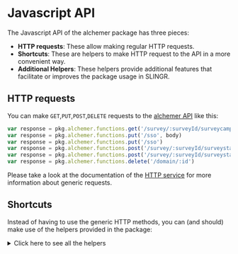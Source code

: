 # Javascript API

The Javascript API of the alchemer package has three pieces:

- **HTTP requests**: These allow making regular HTTP requests.
- **Shortcuts**: These are helpers to make HTTP request to the API in a more convenient way.
- **Additional Helpers**: These helpers provide additional features that facilitate or improves the package usage in SLINGR.

## HTTP requests
You can make `GET`,`PUT`,`POST`,`DELETE` requests to the [alchemer API](API_URL_HERE) like this:
```javascript
var response = pkg.alchemer.functions.get('/survey/:surveyId/surveycampaign/:surveyCampaignId/emailmessage')
var response = pkg.alchemer.functions.put('/sso', body)
var response = pkg.alchemer.functions.put('/sso')
var response = pkg.alchemer.functions.post('/survey/:surveyId/surveystatistic/:id', body)
var response = pkg.alchemer.functions.post('/survey/:surveyId/surveystatistic/:id')
var response = pkg.alchemer.functions.delete('/domain/:id')
```

Please take a look at the documentation of the [HTTP service](https://github.com/slingr-stack/http-service)
for more information about generic requests.

## Shortcuts

Instead of having to use the generic HTTP methods, you can (and should) make use of the helpers provided in the package:
<details>
    <summary>Click here to see all the helpers</summary>

<br>

* API URL: '/account'
* HTTP Method: 'GET'
```javascript
pkg.alchemer.functions.account.get()
```
---
* API URL: '/accountteams'
* HTTP Method: 'GET'
```javascript
pkg.alchemer.functions.accountteams.get()
```
---
* API URL: '/accountteams'
* HTTP Method: 'PUT'
```javascript
pkg.alchemer.functions.accountteams.put(body)
```
---
* API URL: '/accountteams/:id'
* HTTP Method: 'GET'
```javascript
pkg.alchemer.functions.accountteams.get()
```
---
* API URL: '/accountteams/:id'
* HTTP Method: 'POST'
```javascript
pkg.alchemer.functions.accountteams.post(id, body)
```
---
* API URL: '/accountteams/:id'
* HTTP Method: 'DELETE'
```javascript
pkg.alchemer.functions.accountteams.delete(id)
```
---
* API URL: '/accountuser'
* HTTP Method: 'GET'
```javascript
pkg.alchemer.functions.accountuser.get()
```
---
* API URL: '/accountuser'
* HTTP Method: 'PUT'
```javascript
pkg.alchemer.functions.accountuser.put(body)
```
---
* API URL: '/accountuser/:id'
* HTTP Method: 'GET'
```javascript
pkg.alchemer.functions.accountuser.get()
```
---
* API URL: '/accountuser/:id'
* HTTP Method: 'POST'
```javascript
pkg.alchemer.functions.accountuser.post(id, body)
```
---
* API URL: '/accountuser/:id'
* HTTP Method: 'DELETE'
```javascript
pkg.alchemer.functions.accountuser.delete(id)
```
---
* API URL: '/contactcustomfield'
* HTTP Method: 'GET'
```javascript
pkg.alchemer.functions.contactcustomfield.get()
```
---
* API URL: '/contactcustomfield'
* HTTP Method: 'PUT'
```javascript
pkg.alchemer.functions.contactcustomfield.put(body)
```
---
* API URL: '/contactcustomfield/:id'
* HTTP Method: 'GET'
```javascript
pkg.alchemer.functions.contactcustomfield.get()
```
---
* API URL: '/contactcustomfield/:id'
* HTTP Method: 'POST'
```javascript
pkg.alchemer.functions.contactcustomfield.post(id, body)
```
---
* API URL: '/contactcustomfield/:id'
* HTTP Method: 'DELETE'
```javascript
pkg.alchemer.functions.contactcustomfield.delete(id)
```
---
* API URL: '/contactlist'
* HTTP Method: 'GET'
```javascript
pkg.alchemer.functions.contactlist.get()
```
---
* API URL: '/contactlist'
* HTTP Method: 'PUT'
```javascript
pkg.alchemer.functions.contactlist.put(body)
```
---
* API URL: '/contactlist/:id'
* HTTP Method: 'GET'
```javascript
pkg.alchemer.functions.contactlist.get()
```
---
* API URL: '/contactlist/:id'
* HTTP Method: 'POST'
```javascript
pkg.alchemer.functions.contactlist.post(id, body)
```
---
* API URL: '/contactlist/:id'
* HTTP Method: 'DELETE'
```javascript
pkg.alchemer.functions.contactlist.delete(id)
```
---
* API URL: '/contactlist/:contactListId/contactlistcontact'
* HTTP Method: 'GET'
```javascript
pkg.alchemer.functions.contactlist.contactlistcontact.get()
```
---
* API URL: '/contactlist/:contactListId/contactlistcontact'
* HTTP Method: 'PUT'
```javascript
pkg.alchemer.functions.contactlist.contactlistcontact.put(contactListId, body)
```
---
* API URL: '/contactlist/:contactListId/contactlistcontact/:id'
* HTTP Method: 'GET'
```javascript
pkg.alchemer.functions.contactlist.contactlistcontact.get(contactListId)
```
---
* API URL: '/contactlist/:contactListId/contactlistcontact/:id'
* HTTP Method: 'POST'
```javascript
pkg.alchemer.functions.contactlist.contactlistcontact.post(contactListId, id, body)
```
---
* API URL: '/contactlist/:contactListId/contactlistcontact/:id'
* HTTP Method: 'DELETE'
```javascript
pkg.alchemer.functions.contactlist.contactlistcontact.delete(contactListId, id)
```
---
* API URL: '/domain'
* HTTP Method: 'GET'
```javascript
pkg.alchemer.functions.domain.get()
```
---
* API URL: '/domain'
* HTTP Method: 'PUT'
```javascript
pkg.alchemer.functions.domain.put(body)
```
---
* API URL: '/domain/:id'
* HTTP Method: 'GET'
```javascript
pkg.alchemer.functions.domain.get()
```
---
* API URL: '/domain/:id'
* HTTP Method: 'POST'
```javascript
pkg.alchemer.functions.domain.post(id, body)
```
---
* API URL: '/domain/:id'
* HTTP Method: 'DELETE'
```javascript
pkg.alchemer.functions.domain.delete(id)
```
---
* API URL: '/sso'
* HTTP Method: 'GET'
```javascript
pkg.alchemer.functions.sso.get()
```
---
* API URL: '/sso'
* HTTP Method: 'PUT'
```javascript
pkg.alchemer.functions.sso.put(body)
```
---
* API URL: '/sso/:id'
* HTTP Method: 'GET'
```javascript
pkg.alchemer.functions.sso.get()
```
---
* API URL: '/sso/:id'
* HTTP Method: 'POST'
```javascript
pkg.alchemer.functions.sso.post(id, body)
```
---
* API URL: '/sso/:id'
* HTTP Method: 'DELETE'
```javascript
pkg.alchemer.functions.sso.delete(id)
```
---
* API URL: '/survey'
* HTTP Method: 'GET'
```javascript
pkg.alchemer.functions.survey.get()
```
---
* API URL: '/survey'
* HTTP Method: 'PUT'
```javascript
pkg.alchemer.functions.survey.put(body)
```
---
* API URL: '/survey/:id'
* HTTP Method: 'GET'
```javascript
pkg.alchemer.functions.survey.get()
```
---
* API URL: '/survey/:id'
* HTTP Method: 'POST'
```javascript
pkg.alchemer.functions.survey.post(id, body)
```
---
* API URL: '/survey/:id'
* HTTP Method: 'DELETE'
```javascript
pkg.alchemer.functions.survey.delete(id)
```
---
* API URL: '/survey/:surveyId/quotas'
* HTTP Method: 'GET'
```javascript
pkg.alchemer.functions.survey.quotas.get()
```
---
* API URL: '/survey/:surveyId/quotas'
* HTTP Method: 'PUT'
```javascript
pkg.alchemer.functions.survey.quotas.put(surveyId, body)
```
---
* API URL: '/survey/:surveyId/surveycampaign'
* HTTP Method: 'GET'
```javascript
pkg.alchemer.functions.survey.surveycampaign.get()
```
---
* API URL: '/survey/:surveyId/surveycampaign'
* HTTP Method: 'PUT'
```javascript
pkg.alchemer.functions.survey.surveycampaign.put(surveyId, body)
```
---
* API URL: '/survey/:surveyId/surveypage'
* HTTP Method: 'GET'
```javascript
pkg.alchemer.functions.survey.surveypage.get()
```
---
* API URL: '/survey/:surveyId/surveypage'
* HTTP Method: 'PUT'
```javascript
pkg.alchemer.functions.survey.surveypage.put(surveyId, body)
```
---
* API URL: '/survey/:surveyId/surveyquestion'
* HTTP Method: 'GET'
```javascript
pkg.alchemer.functions.survey.surveyquestion.get()
```
---
* API URL: '/survey/:surveyId/surveyquestion'
* HTTP Method: 'PUT'
```javascript
pkg.alchemer.functions.survey.surveyquestion.put(surveyId, body)
```
---
* API URL: '/survey/:surveyId/surveyreport'
* HTTP Method: 'GET'
```javascript
pkg.alchemer.functions.survey.surveyreport.get()
```
---
* API URL: '/survey/:surveyId/surveyreport'
* HTTP Method: 'PUT'
```javascript
pkg.alchemer.functions.survey.surveyreport.put(surveyId, body)
```
---
* API URL: '/survey/:surveyId/surveyresponse'
* HTTP Method: 'GET'
```javascript
pkg.alchemer.functions.survey.surveyresponse.get()
```
---
* API URL: '/survey/:surveyId/surveyresponse'
* HTTP Method: 'PUT'
```javascript
pkg.alchemer.functions.survey.surveyresponse.put(surveyId, body)
```
---
* API URL: '/survey/:surveyId/surveystatistic'
* HTTP Method: 'GET'
```javascript
pkg.alchemer.functions.survey.surveystatistic.get()
```
---
* API URL: '/survey/:surveyId/surveystatistic'
* HTTP Method: 'PUT'
```javascript
pkg.alchemer.functions.survey.surveystatistic.put(surveyId, body)
```
---
* API URL: '/survey/:surveyId/quotas/:id'
* HTTP Method: 'GET'
```javascript
pkg.alchemer.functions.survey.quotas.get(surveyId)
```
---
* API URL: '/survey/:surveyId/quotas/:id'
* HTTP Method: 'POST'
```javascript
pkg.alchemer.functions.survey.quotas.post(surveyId, id, body)
```
---
* API URL: '/survey/:surveyId/quotas/:id'
* HTTP Method: 'DELETE'
```javascript
pkg.alchemer.functions.survey.quotas.delete(surveyId, id)
```
---
* API URL: '/survey/:surveyId/surveycampaign/:id'
* HTTP Method: 'GET'
```javascript
pkg.alchemer.functions.survey.surveycampaign.get(surveyId)
```
---
* API URL: '/survey/:surveyId/surveycampaign/:id'
* HTTP Method: 'POST'
```javascript
pkg.alchemer.functions.survey.surveycampaign.post(surveyId, id, body)
```
---
* API URL: '/survey/:surveyId/surveycampaign/:id'
* HTTP Method: 'DELETE'
```javascript
pkg.alchemer.functions.survey.surveycampaign.delete(surveyId, id)
```
---
* API URL: '/survey/:surveyId/surveypage/:id'
* HTTP Method: 'GET'
```javascript
pkg.alchemer.functions.survey.surveypage.get(surveyId)
```
---
* API URL: '/survey/:surveyId/surveypage/:id'
* HTTP Method: 'POST'
```javascript
pkg.alchemer.functions.survey.surveypage.post(surveyId, id, body)
```
---
* API URL: '/survey/:surveyId/surveypage/:id'
* HTTP Method: 'DELETE'
```javascript
pkg.alchemer.functions.survey.surveypage.delete(surveyId, id)
```
---
* API URL: '/survey/:surveyId/surveyquestion/:id'
* HTTP Method: 'GET'
```javascript
pkg.alchemer.functions.survey.surveyquestion.get(surveyId)
```
---
* API URL: '/survey/:surveyId/surveyquestion/:id'
* HTTP Method: 'POST'
```javascript
pkg.alchemer.functions.survey.surveyquestion.post(surveyId, id, body)
```
---
* API URL: '/survey/:surveyId/surveyquestion/:id'
* HTTP Method: 'DELETE'
```javascript
pkg.alchemer.functions.survey.surveyquestion.delete(surveyId, id)
```
---
* API URL: '/survey/:surveyId/surveyreport/:id'
* HTTP Method: 'GET'
```javascript
pkg.alchemer.functions.survey.surveyreport.get(surveyId)
```
---
* API URL: '/survey/:surveyId/surveyreport/:id'
* HTTP Method: 'POST'
```javascript
pkg.alchemer.functions.survey.surveyreport.post(surveyId, id, body)
```
---
* API URL: '/survey/:surveyId/surveyreport/:id'
* HTTP Method: 'DELETE'
```javascript
pkg.alchemer.functions.survey.surveyreport.delete(surveyId, id)
```
---
* API URL: '/survey/:surveyId/surveyresponse/:id'
* HTTP Method: 'GET'
```javascript
pkg.alchemer.functions.survey.surveyresponse.get(surveyId)
```
---
* API URL: '/survey/:surveyId/surveyresponse/:id'
* HTTP Method: 'POST'
```javascript
pkg.alchemer.functions.survey.surveyresponse.post(surveyId, id, body)
```
---
* API URL: '/survey/:surveyId/surveyresponse/:id'
* HTTP Method: 'DELETE'
```javascript
pkg.alchemer.functions.survey.surveyresponse.delete(surveyId, id)
```
---
* API URL: '/survey/:surveyId/surveystatistic/:id'
* HTTP Method: 'GET'
```javascript
pkg.alchemer.functions.survey.surveystatistic.get(surveyId)
```
---
* API URL: '/survey/:surveyId/surveystatistic/:id'
* HTTP Method: 'POST'
```javascript
pkg.alchemer.functions.survey.surveystatistic.post(surveyId, id, body)
```
---
* API URL: '/survey/:surveyId/surveystatistic/:id'
* HTTP Method: 'DELETE'
```javascript
pkg.alchemer.functions.survey.surveystatistic.delete(surveyId, id)
```
---
* API URL: '/survey/:surveyId/surveycampaign/:surveyCampaignId/emailmessage'
* HTTP Method: 'GET'
```javascript
pkg.alchemer.functions.survey.surveycampaign.emailmessage.get(surveyId)
```
---
* API URL: '/survey/:surveyId/surveycampaign/:surveyCampaignId/emailmessage'
* HTTP Method: 'PUT'
```javascript
pkg.alchemer.functions.survey.surveycampaign.emailmessage.put(surveyId, surveyCampaignId, body)
```
---
* API URL: '/survey/:surveyId/surveycampaign/:surveyCampaignId/surveycontact'
* HTTP Method: 'GET'
```javascript
pkg.alchemer.functions.survey.surveycampaign.surveycontact.get(surveyId)
```
---
* API URL: '/survey/:surveyId/surveycampaign/:surveyCampaignId/surveycontact'
* HTTP Method: 'PUT'
```javascript
pkg.alchemer.functions.survey.surveycampaign.surveycontact.put(surveyId, surveyCampaignId, body)
```
---
* API URL: '/survey/:surveyOption/surveyquestion/:surveyQuestionId/surveyoption'
* HTTP Method: 'GET'
```javascript
pkg.alchemer.functions.survey.surveyquestion.surveyoption.get(surveyOption)
```
---
* API URL: '/survey/:surveyOption/surveyquestion/:surveyQuestionId/surveyoption'
* HTTP Method: 'PUT'
```javascript
pkg.alchemer.functions.survey.surveyquestion.surveyoption.put(surveyOption, surveyQuestionId, body)
```
---
* API URL: '/survey/:surveyId/surveycampaign/:surveyCampaignId/emailmessage/:id'
* HTTP Method: 'GET'
```javascript
pkg.alchemer.functions.survey.surveycampaign.emailmessage.get(surveyId, surveyCampaignId)
```
---
* API URL: '/survey/:surveyId/surveycampaign/:surveyCampaignId/emailmessage/:id'
* HTTP Method: 'POST'
```javascript
pkg.alchemer.functions.survey.surveycampaign.emailmessage.post(surveyId, surveyCampaignId, id, body)
```
---
* API URL: '/survey/:surveyId/surveycampaign/:surveyCampaignId/emailmessage/:id'
* HTTP Method: 'DELETE'
```javascript
pkg.alchemer.functions.survey.surveycampaign.emailmessage.delete(surveyId, surveyCampaignId, id)
```
---
* API URL: '/survey/:surveyId/surveycampaign/:surveyCampaignId/surveycontact/:id'
* HTTP Method: 'GET'
```javascript
pkg.alchemer.functions.survey.surveycampaign.surveycontact.get(surveyId, surveyCampaignId)
```
---
* API URL: '/survey/:surveyId/surveycampaign/:surveyCampaignId/surveycontact/:id'
* HTTP Method: 'POST'
```javascript
pkg.alchemer.functions.survey.surveycampaign.surveycontact.post(surveyId, surveyCampaignId, id, body)
```
---
* API URL: '/survey/:surveyId/surveycampaign/:surveyCampaignId/surveycontact/:id'
* HTTP Method: 'DELETE'
```javascript
pkg.alchemer.functions.survey.surveycampaign.surveycontact.delete(surveyId, surveyCampaignId, id)
```
---
* API URL: '/survey/:surveyOption/surveyquestion/:surveyQuestionId/surveyoption/:id'
* HTTP Method: 'GET'
```javascript
pkg.alchemer.functions.survey.surveyquestion.surveyoption.get(surveyOption, surveyQuestionId)
```
---
* API URL: '/survey/:surveyOption/surveyquestion/:surveyQuestionId/surveyoption/:id'
* HTTP Method: 'POST'
```javascript
pkg.alchemer.functions.survey.surveyquestion.surveyoption.post(surveyOption, surveyQuestionId, id, body)
```
---
* API URL: '/survey/:surveyOption/surveyquestion/:surveyQuestionId/surveyoption/:id'
* HTTP Method: 'DELETE'
```javascript
pkg.alchemer.functions.survey.surveyquestion.surveyoption.delete(surveyOption, surveyQuestionId, id)
```
---
* API URL: '/surveytheme'
* HTTP Method: 'GET'
```javascript
pkg.alchemer.functions.surveytheme.get()
```
---
* API URL: '/surveytheme'
* HTTP Method: 'PUT'
```javascript
pkg.alchemer.functions.surveytheme.put(body)
```
---
* API URL: '/surveytheme/:id'
* HTTP Method: 'GET'
```javascript
pkg.alchemer.functions.surveytheme.get()
```
---
* API URL: '/surveytheme/:id'
* HTTP Method: 'POST'
```javascript
pkg.alchemer.functions.surveytheme.post(id, body)
```
---
* API URL: '/surveytheme/:id'
* HTTP Method: 'DELETE'
```javascript
pkg.alchemer.functions.surveytheme.delete(id)
```
---

</details>

